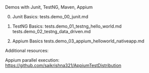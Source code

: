 Demos with Junit, TestNG, Maven, Appium


0. Junit Basics:
tests.demo_00_junit.md

1. TestNG Basics:
tests.demo_01_testng_hello_world.md
tests.demo_02_testng_data_driven.md

2. Appium Basics
tests.demo_03_appium_helloworld_nativeapp.md

Additional resources:

Appium parallel execution:
https://github.com/saikrishna321/AppiumTestDistribution